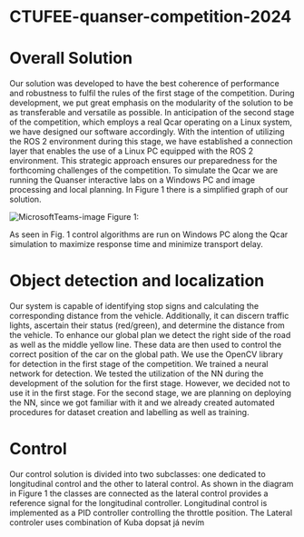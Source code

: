 # CTUFEE-quanser-competition-2024

# Overall Solution

Our solution was developed to have the best coherence of performance and robustness to fulfil the rules of the first stage of the competition. During development, we put great emphasis on the modularity of the solution to be as transferable and versatile as possible. In anticipation of the second stage of the competition, which employs a real Qcar operating on a Linux system, we have designed our software accordingly. With the intention of utilizing the ROS 2 environment during this stage, we have established a connection layer that enables the use of a Linux PC equipped with the ROS 2 environment. This strategic approach ensures our preparedness for the forthcoming challenges of the competition. To simulate the Qcar we are running the Quanser interactive labs on a Windows PC and image processing and local planning. In Figure 1 there is a simplified graph of our solution.


![MicrosoftTeams-image](https://github.com/svancjan/CTUFEE-quanser-competition-2024/assets/161430370/22409b05-5606-40c3-9b89-9fe55b5bd2bb)
Figure 1:

As seen in Fig. 1 control algorithms are run on Windows PC along the Qcar simulation to maximize response time and minimize transport delay.  

# Object detection and localization

Our system is capable of identifying stop signs and calculating the corresponding distance from the vehicle. Additionally, it can discern traffic lights, ascertain their status (red/green), and determine the distance from the vehicle. To enhance our global plan we detect the right side of the road as well as the middle yellow line. These data are then used to control the correct position of the car on the global path.  We use the OpenCV library for detection in the first stage of the competition. We trained a neural network for detection. We tested the utilization of the NN during the development of the solution for the first stage. However, we decided not to use it in the first stage. For the second stage, we are planning on deploying the NN, since we got familiar with it and we already created automated procedures for dataset creation and labelling as well as training.

# Control
Our control solution is divided into two subclasses: one dedicated to longitudinal control and the other to lateral control.  As shown in the diagram in Figure 1 the classes are connected as the lateral control provides a reference signal for the longitudinal controller. Longitudinal control is implemented as a PID controller controlling the throttle position. The Lateral controler uses combination of 
Kuba dopsat já nevím





